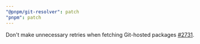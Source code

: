 ```yaml
---
"@pnpm/git-resolver": patch
"pnpm": patch
---
```


Don't make unnecessary retries when fetching Git-hosted packages [#2731](https://github.com/pnpm/pnpm/pull/2731).
